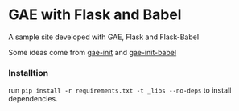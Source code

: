 GAE with Flask and Babel
========================
A sample site developed with GAE, Flask and Flask-Babel

Some ideas come from [gae-init](https://github.com/gae-init/gae-init) and [gae-init-babel](https://github.com/gae-init/gae-init-babel)


### Installtion

run `pip install -r requirements.txt -t _libs --no-deps` to install dependencies.

